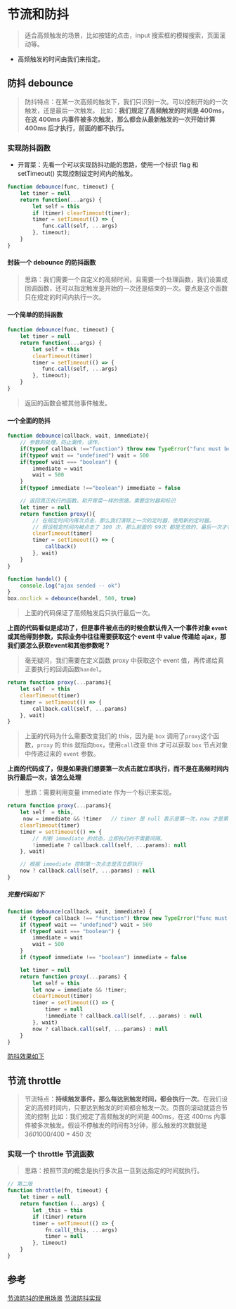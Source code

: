 # 节流和防抖
> 适合高频触发的场景，比如按钮的点击，input 搜索框的模糊搜索，页面滚动等。
* 高频触发的时间由我们来指定。

## 防抖 debounce
> 防抖特点：在某一次高频的触发下，我们只识别一次。可以控制开始的一次触发，还是最后一次触发。
比如：**我们规定了高频触发的时间是 400ms，在这 400ms 内事件被多次触发，那么都会从最新触发的一次开始计算 400ms 后才执行，前面的都不执行。**

### 实现防抖函数
* 开胃菜：先看一个可以实现防抖功能的思路，使用一个标识 flag 和 setTimeout() 实现控制设定时间内的触发。
``` js
function debounce(func, timeout) {
    let timer = null
    return function(...args) {
        let self = this
        if (timer) clearTimeout(timer);
        timer = setTimeout(() => {
           func.call(self, ...args) 
        }, timeout);
    }    
}
```

#### 封装一个 debounce 的防抖函数
> 思路：我们需要一个自定义的高频时间，且需要一个处理函数，我们设置成回调函数，还可以指定触发是开始的一次还是结束的一次。要点是这个函数只在规定的时间内执行一次。
#### 一个简单的防抖函数
``` js
function debounce(func, timeout) {
    let timer = null
    return function(...args) {
        let self = this
        clearTimeout(timer)
        timer = setTimeout(() => {
           func.call(self, ...args) 
        }, timeout);
    }    
}
```
> 返回的函数会被其他事件触发。

#### 一个全面的防抖
``` js
function debounce(callback, wait, immediate){
    // 参数的处理，防止漏传，误传。
    if(typeof callback !=="function") throw new TypeError("func must be an function")
    if(typeof wait == "undefined") wait = 500
    if(typeof wait === "boolean") {
        immediate = wait
        wait = 500
    }
    if(typeof immediate !=="boolean") immediate = false

    // 返回真正执行的函数。和开胃菜一样的思路，需要定时器和标识
    let timer = null
    return function proxy(){
        // 在规定时间内再次点击，那么我们清除上一次的定时器，使用新的定时器。
        // 假设规定时间内被点击了 100 次，那么前面的 99次 都是无效的，最后一次才有效果。
        clearTimeout(timer)
        timer = setTimeout(() => {
            callback()
        }, wait)
    }
}

function handel() {
    console.log("ajax sended -- ok")
}
box.onclick = debounce(handel, 500, true)
```
> 上面的代码保证了高频触发后只执行最后一次。

**上面的代码看似是成功了，但是事件被点击的时候会默认传入一个事件对象 `event` 或其他得到参数，实际业务中往往需要获取这个 event 中 value 传递给 ajax，那我们要怎么获取event和其他参数呢？**
> 毫无疑问，我们需要在定义函数 proxy 中获取这个 event 值，再传递给真正要执行的回调函数`handel`。
``` js
return function proxy(...params){
    let self  = this
    clearTimeout(timer)
    timer = setTimeout(() => {
        callback.call(self, ...params)
    }, wait)
}
```
> 上面的代码为什么需要改变我们的 this，因为是 `box` 调用了`proxy`这个函数，`proxy` 的 this 就指向`box`，使用`call`改变 this 才可以获取 `box` 节点对象中传递过来的 `event` 参数。

**上面的代码成了，但是如果我们想要第一次点击就立即执行，而不是在高频时间内执行最后一次，该怎么处理**
> 思路：需要利用变量 immediate 作为一个标识来实现。
``` js
return function proxy(...params){
    let self  = this,
     now = immediate && !timer   // timer 是 null 表示是第一次，now 才是第一次
    clearTimeout(timer)
    timer = setTimeout(() => {
        // 判断 immediate 的状态，立即执行的不需要间隔。
        !immediate ? callback.call(self, ...params): null
    }, wait)

    // 根据 immediate 控制第一次点击是否立即执行
    now ? callback.call(self, ...params) : null
}
```
##### 完整代码如下
``` js
function debounce(callback, wait, immediate) {
    if (typeof callback !== "function") throw new TypeError("func must be an function")
    if (typeof wait == "undefined") wait = 500
    if (typeof wait === "boolean") {
        immediate = wait
        wait = 500
    }
    if (typeof immediate !== "boolean") immediate = false

    let timer = null
    return function proxy(...params) {
        let self = this
        let now = immediate && !timer;
        clearTimeout(timer)
        timer = setTimeout(() => {
            timer = null
            !immediate ? callback.call(self, ...params) : null
        }, wait)
        now ? callback.call(self, ...params) : null
    }
}
```
[防抖效果如下](./img/防抖.jpg)

## 节流 throttle
> 节流特点：**持续触发事件，那么每达到触发时间，都会执行一次**。在我们设定的高频时间内，只要达到触发的时间都会触发一次。页面的滚动就适合节流的控制
比如：我们规定了高频触发的时间是 400ms，在这 400ms 内事件被多次触发。假设不停触发的时间有3分钟，那么触发的次数就是 3*60*1000/400 = 450 次

### 实现一个 throttle 节流函数
> 思路：按照节流的概念是执行多次且一旦到达指定的时间就执行。
```js
// 第二版
function throttle(fn, timeout) {
    let timer = null
    return function (...args) {
        let _this = this
        if (timer) return
        timer = setTimeout(() => {
            fn.call(_this, ...args)
            timer = null
        }, timeout)
    }
}
```


## 参考
[节流防抖的使用场景](https://juejin.cn/post/6844903669389885453)
[节流防抖实现](https://github.com/mqyqingfeng/Blog/issues/22)



 